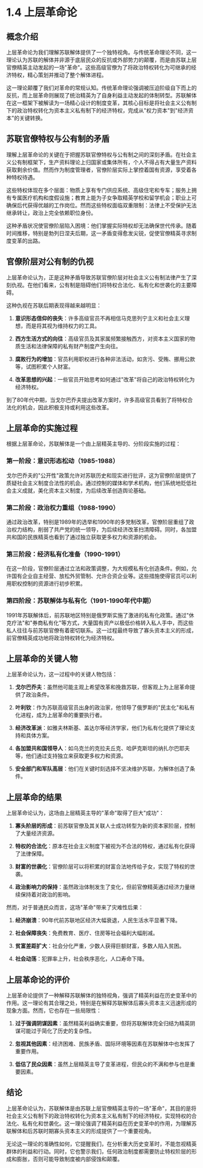 # 1.4 上层革命论

## 概念介绍

上层革命论为我们理解苏联解体提供了一个独特视角。与传统革命理论不同，这一理论认为苏联的解体并非源于底层民众的反抗或外部势力的颠覆，而是由苏联上层官僚精英主动发起的一场"革命"。这些高级官僚为了将政治特权转化为可继承的经济特权，精心策划并推动了整个解体进程。

这一理论颠覆了我们对革命的常规认知。传统革命理论强调被压迫阶级自下而上的反抗，而上层革命则展现了统治精英为了自身利益主动发起的体制转型。苏联解体在这一框架下被解读为一场精心设计的制度变革，其核心目标是将社会主义公有制下的政治特权转化为资本主义私有制下的经济特权，完成从"权力资本"到"经济资本"的关键转换。

## 苏联官僚特权与公有制的矛盾

理解上层革命论的关键在于把握苏联官僚特权与公有制之间的深刻矛盾。在社会主义公有制框架下，生产资料理论上归国家或集体所有，个人不得占有大量生产资料获取剩余价值。然而作为制度管理者，官僚阶层实际上掌控着国有资源，享受着各种特权待遇。

这些特权体现在多个层面：物质上享有专门供应系统、高级住宅和专车；服务上拥有专属医疗机构和度假设施；教育上能为子女争取精英学校和留学机会；职业上可确保后代获得优越的工作岗位。然而这些特权面临双重限制：法律上不受保护无法继承转让，政治上完全依赖职位身份。

这种矛盾状况使官僚阶层陷入困境：他们掌握实际特权却无法确保世代传承。随着时间推移，特别是勃列日涅夫后期，这一矛盾变得愈发尖锐，促使官僚精英寻求制度变革的出路。

## 官僚阶层对公有制的仇视

上层革命论认为，正是这种矛盾导致苏联官僚阶层对社会主义公有制法律产生了深刻仇视。在他们看来，公有制是阻碍他们将特权合法化、私有化和世袭化的主要障碍。

这种仇视在苏联后期表现得越来越明显：

1. **意识形态信仰的丧失**：许多高级官员不再相信马克思列宁主义和社会主义理想，而是将其视为维持权力的工具。

2. **西方生活方式的向往**：高级官员及其家属频繁接触西方，对资本主义国家的物质生活和法律保障的私有财产制度产生向往。

3. **腐败行为的增加**：官员利用职权进行各种非法活动，如贪污、受贿、挪用公款等，试图积累个人财富。

4. **改革思想的兴起**：一些官员开始思考如何通过"改革"将自己的政治特权转化为经济特权。

到了80年代中期，当戈尔巴乔夫提出改革方案时，许多高级官员看到了将特权合法化的机会，因此积极支持或利用这些改革。

## 上层革命的实施过程

根据上层革命论，苏联解体是一个由上层精英主导的、分阶段实施的过程：

### 第一阶段：意识形态松动（1985-1988）

戈尔巴乔夫的"公开性"政策允许对苏联历史和现实进行批评，这为官僚阶层提供了质疑社会主义制度合法性的机会。通过控制的媒体和学术机构，他们系统地贬低社会主义成就，美化资本主义制度，为后续改革创造舆论基础。

### 第二阶段：政治权力重组（1988-1990）

通过政治改革，特别是1989年的选举和1990年的多党制改革，官僚阶层重组了政治权力结构，削弱了共产党的统一领导，为后续经济改革扫清障碍。同时，各加盟共和国的民族精英也看到了通过独立获取更多权力和资源的机会。

### 第三阶段：经济私有化准备（1990-1991）

在这一阶段，官僚阶层通过立法和政策调整，为大规模私有化创造条件。例如，允许国有企业自主经营、放松外贸管制、允许合资企业等。这些措施使得官员可以利用职权控制的资源进行初步积累。

### 第四阶段：苏联解体与私有化（1991-1990年代中期）

1991年苏联解体后，前苏联地区特别是俄罗斯实施了激进的私有化政策。通过"休克疗法"和"券商私有化"等方式，大量国有资产以极低价格转入私人手中，而这些私人往往与前苏联官僚有着密切联系。这一过程最终导致了寡头资本主义的形成，前官僚精英成功地将政治特权转化为经济特权。

## 上层革命的关键人物

上层革命论认为，这一过程中的关键人物包括：

1. **戈尔巴乔夫**：虽然他可能主观上希望改革和挽救苏联，但客观上为上层革命提供了政治条件。

2. **叶利钦**：作为苏联高级官员出身的政治家，他领导了俄罗斯的"民主化"和私有化进程，成为上层革命的重要执行者。

3. **经济改革派**：如雅夫林斯基、盖达尔等经济学家，他们为私有化提供了理论支持和具体方案。

4. **各加盟共和国领导人**：如乌克兰的克拉夫丘克、哈萨克斯坦的纳扎尔巴耶夫等，他们通过支持独立来获取更多权力和资源。

5. **安全部门和军队高层**：他们在关键时刻选择不坚决维护苏联，为解体创造了条件。

## 上层革命的结果

上层革命论认为，这场由上层精英主导的"革命"取得了巨大"成功"：

1. **寡头阶层的形成**：前苏联官僚及其关联人士成功转型为新的资本家阶层，控制了大量经济资源。

2. **特权的合法化**：原本在社会主义制度下被视为不合法的特权，通过私有化获得了法律保障。

3. **财富的世袭化**：官僚阶层可以将积累的财富合法地传给子女，实现了特权的世袭。

4. **政治影响力的保持**：虽然政治体制发生了变化，但前官僚精英通过经济力量继续保持着对政治的影响。

然而，对于普通民众而言，这场"革命"带来了灾难性后果：

1. **经济崩溃**：90年代前苏联地区经济大幅衰退，人民生活水平显著下降。

2. **社会保障丧失**：免费教育、医疗、住房等社会福利大幅削减。

3. **贫富差距扩大**：社会分化严重，少数人获得巨额财富，多数人陷入贫困。

4. **社会动荡**：犯罪率上升，社会秩序恶化，人口寿命下降。

## 上层革命论的评价

上层革命论提供了一种解释苏联解体的独特视角，强调了精英利益在历史变革中的作用。这一理论有其合理之处，特别是在解释苏联解体后寡头资本主义迅速形成的现象方面。然而，它也存在一些局限性：

1. **过于强调阴谋因素**：虽然精英利益确实重要，但将苏联解体完全归结为精英阴谋可能过于简化了历史的复杂性。

2. **忽视其他因素**：经济困难、民族矛盾、国际环境等因素在苏联解体中也发挥了重要作用。

3. **低估了民众因素**：虽然上层精英主导了变革进程，但民众的不满和参与也是重要因素。

## 结论

上层革命论认为，苏联解体是由苏联上层官僚精英主导的一场"革命"，其目的是将社会主义公有制下的政治特权转化为资本主义私有制下的经济特权，实现特权的合法化、私有化和世袭化。这一理论强调了精英利益在历史变革中的作用，为理解苏联解体和后苏联时期寡头资本主义的形成提供了一个重要视角。

无论这一理论的准确性如何，它提醒我们，在分析重大历史变革时，不能忽视精英群体的利益和行动。同时，它也警示我们，任何政治制度都需要防止特权阶层的形成和膨胀，否则可能导致制度被内部侵蚀和颠覆。
